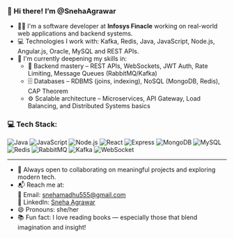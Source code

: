 ### 👋 Hi there! I’m @SnehaAgrawar

- 👩‍💻 I'm a software developer at **Infosys Finacle** working on real-world web applications and backend systems.
- 💻 Technologies I work with: Kafka, Redis, Java, JavaScript, Node.js, Angular.js, Oracle, MySQL and REST APIs.
- 🌱 I'm currently deepening my skills in:
  - 🧩 Backend mastery – REST APIs, WebSockets, JWT Auth, Rate Limiting, Message Queues (RabbitMQ/Kafka)
  - 🗄️ Databases – RDBMS (joins, indexing), NoSQL (MongoDB, Redis), CAP Theorem
  - ⚙️ Scalable architecture – Microservices, API Gateway, Load Balancing, and Distributed Systems basics

### 💻 Tech Stack:

![Java](https://img.shields.io/badge/Java-007396?style=flat&logo=java&logoColor=white)
![JavaScript](https://img.shields.io/badge/JavaScript-F7DF1E?style=flat&logo=javascript&logoColor=black)
![Node.js](https://img.shields.io/badge/Node.js-339933?style=flat&logo=nodedotjs&logoColor=white)
![React](https://img.shields.io/badge/React-20232A?style=flat&logo=react&logoColor=61DAFB)
![Express](https://img.shields.io/badge/Express.js-000000?style=flat&logo=express&logoColor=white)
![MongoDB](https://img.shields.io/badge/MongoDB-4EA94B?style=flat&logo=mongodb&logoColor=white)
![MySQL](https://img.shields.io/badge/MySQL-4479A1?style=flat&logo=mysql&logoColor=white)
![Redis](https://img.shields.io/badge/Redis-DC382D?style=flat&logo=redis&logoColor=white)
![RabbitMQ](https://img.shields.io/badge/RabbitMQ-FF6600?style=flat&logo=rabbitmq&logoColor=white)
![Kafka](https://img.shields.io/badge/Kafka-231F20?style=flat&logo=apachekafka&logoColor=white)
![WebSocket](https://img.shields.io/badge/WebSocket-333333?style=flat&logo=websocket&logoColor=white)

---

- 🤝 Always open to collaborating on meaningful projects and exploring modern tech.
- 📬 Reach me at:  
  📧 Email: snehamadhu555@gmail.com  
  💼 LinkedIn: [Sneha Agrawar](https://www.linkedin.com/in/sneha-agrawar-175993267/)
- 😄 Pronouns: she/her  
- 📚 Fun fact: I love reading books — especially those that blend imagination and insight!




<!---
SnehaAgrawar/SnehaAgrawar is a ✨ special ✨ repository because its `README.md` (this file) appears on your GitHub profile.
You can click the Preview link to take a look at your changes.
--->
